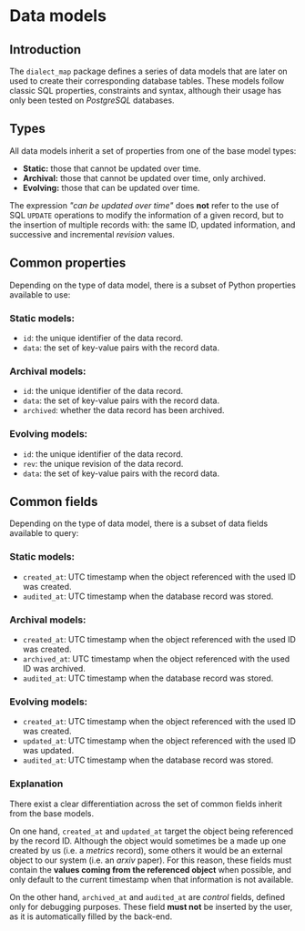 # Data models


## Introduction
The `dialect_map` package defines a series of data models that are later on used to create
their corresponding database tables. These models follow classic SQL properties, constraints
and syntax, although their usage has only been tested on _PostgreSQL_ databases.


## Types
All data models inherit a set of properties from one of the base model types:
- **Static:** those that cannot be updated over time.
- **Archival:** those that cannot be updated over time, only archived.
- **Evolving:** those that can be updated over time.

The expression _"can be updated over time"_ does **not** refer to the use of SQL `UPDATE` operations to
modify the information of a given record, but to the insertion of multiple records with: the same ID,
updated information, and successive and incremental _revision_ values.


## Common properties
Depending on the type of data model, there is a subset of Python properties available to use:

### Static models:
- `id`: the unique identifier of the data record.
- `data`: the set of key-value pairs with the record data.

### Archival models:
- `id`: the unique identifier of the data record.
- `data`: the set of key-value pairs with the record data.
- `archived`: whether the data record has been archived.

### Evolving models:
- `id`: the unique identifier of the data record.
- `rev`: the unique revision of the data record.
- `data`: the set of key-value pairs with the record data.


## Common fields
Depending on the type of data model, there is a subset of data fields available to query:

### Static models:
- `created_at`: UTC timestamp when the object referenced with the used ID was created.
- `audited_at`: UTC timestamp when the database record was stored.

### Archival models:
- `created_at`: UTC timestamp when the object referenced with the used ID was created.
- `archived_at`: UTC timestamp when the object referenced with the used ID was archived.
- `audited_at`: UTC timestamp when the database record was stored.

### Evolving models:
- `created_at`: UTC timestamp when the object referenced with the used ID was created.
- `updated_at`: UTC timestamp when the object referenced with the used ID was updated.
- `audited_at`: UTC timestamp when the database record was stored.

### Explanation
There exist a clear differentiation across the set of common fields inherit from the base models.

On one hand, `created_at` and `updated_at` target the object being referenced by the record ID.
Although the object would sometimes be a made up one created by us (i.e. a _metrics_ record),
some others it would be an external object to our system (i.e. an _arxiv_ paper).
For this reason, these fields must contain the **values coming from the referenced object**
when possible, and only default to the current timestamp when that information is not available.

On the other hand, `archived_at` and `audited_at` are _control_ fields, defined only for debugging purposes.
These field **must not** be inserted by the user, as it is automatically filled by the back-end.
